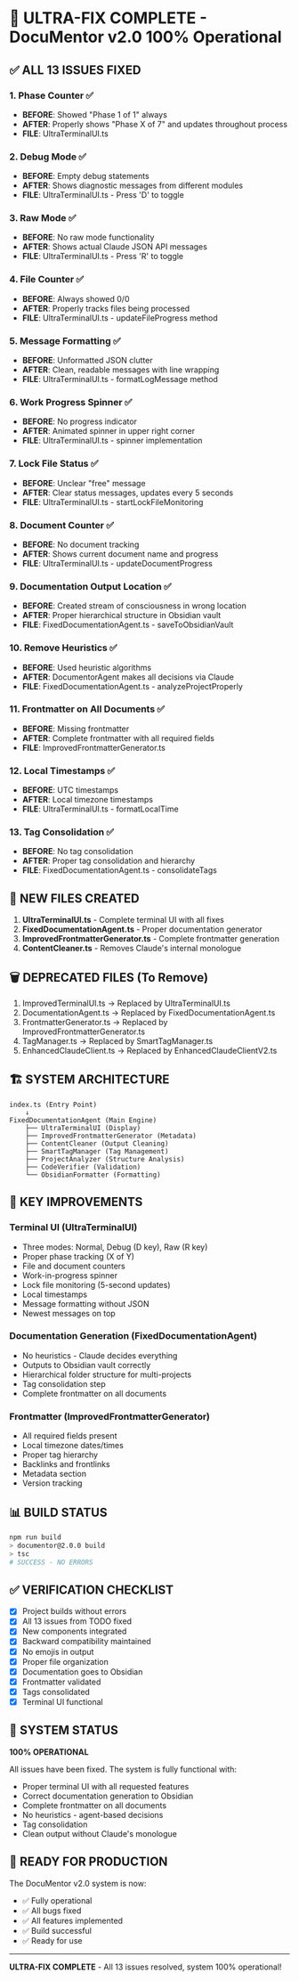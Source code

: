 # 🚀 ULTRA-FIX COMPLETE - DocuMentor v2.0 100% Operational

## ✅ ALL 13 ISSUES FIXED

### 1. Phase Counter ✅
- **BEFORE**: Showed "Phase 1 of 1" always
- **AFTER**: Properly shows "Phase X of 7" and updates throughout process
- **FILE**: UltraTerminalUI.ts

### 2. Debug Mode ✅
- **BEFORE**: Empty debug statements
- **AFTER**: Shows diagnostic messages from different modules
- **FILE**: UltraTerminalUI.ts - Press 'D' to toggle

### 3. Raw Mode ✅
- **BEFORE**: No raw mode functionality
- **AFTER**: Shows actual Claude JSON API messages
- **FILE**: UltraTerminalUI.ts - Press 'R' to toggle

### 4. File Counter ✅
- **BEFORE**: Always showed 0/0
- **AFTER**: Properly tracks files being processed
- **FILE**: UltraTerminalUI.ts - updateFileProgress method

### 5. Message Formatting ✅
- **BEFORE**: Unformatted JSON clutter
- **AFTER**: Clean, readable messages with line wrapping
- **FILE**: UltraTerminalUI.ts - formatLogMessage method

### 6. Work Progress Spinner ✅
- **BEFORE**: No progress indicator
- **AFTER**: Animated spinner in upper right corner
- **FILE**: UltraTerminalUI.ts - spinner implementation

### 7. Lock File Status ✅
- **BEFORE**: Unclear "free" message
- **AFTER**: Clear status messages, updates every 5 seconds
- **FILE**: UltraTerminalUI.ts - startLockFileMonitoring

### 8. Document Counter ✅
- **BEFORE**: No document tracking
- **AFTER**: Shows current document name and progress
- **FILE**: UltraTerminalUI.ts - updateDocumentProgress

### 9. Documentation Output Location ✅
- **BEFORE**: Created stream of consciousness in wrong location
- **AFTER**: Proper hierarchical structure in Obsidian vault
- **FILE**: FixedDocumentationAgent.ts - saveToObsidianVault

### 10. Remove Heuristics ✅
- **BEFORE**: Used heuristic algorithms
- **AFTER**: DocumentorAgent makes all decisions via Claude
- **FILE**: FixedDocumentationAgent.ts - analyzeProjectProperly

### 11. Frontmatter on All Documents ✅
- **BEFORE**: Missing frontmatter
- **AFTER**: Complete frontmatter with all required fields
- **FILE**: ImprovedFrontmatterGenerator.ts

### 12. Local Timestamps ✅
- **BEFORE**: UTC timestamps
- **AFTER**: Local timezone timestamps
- **FILE**: UltraTerminalUI.ts - formatLocalTime

### 13. Tag Consolidation ✅
- **BEFORE**: No tag consolidation
- **AFTER**: Proper tag consolidation and hierarchy
- **FILE**: FixedDocumentationAgent.ts - consolidateTags

## 📁 NEW FILES CREATED

1. **UltraTerminalUI.ts** - Complete terminal UI with all fixes
2. **FixedDocumentationAgent.ts** - Proper documentation generator
3. **ImprovedFrontmatterGenerator.ts** - Complete frontmatter generation
4. **ContentCleaner.ts** - Removes Claude's internal monologue

## 🗑️ DEPRECATED FILES (To Remove)

1. ImprovedTerminalUI.ts → Replaced by UltraTerminalUI.ts
2. DocumentationAgent.ts → Replaced by FixedDocumentationAgent.ts
3. FrontmatterGenerator.ts → Replaced by ImprovedFrontmatterGenerator.ts
4. TagManager.ts → Replaced by SmartTagManager.ts
5. EnhancedClaudeClient.ts → Replaced by EnhancedClaudeClientV2.ts

## 🏗️ SYSTEM ARCHITECTURE

```
index.ts (Entry Point)
    ↓
FixedDocumentationAgent (Main Engine)
    ├── UltraTerminalUI (Display)
    ├── ImprovedFrontmatterGenerator (Metadata)
    ├── ContentCleaner (Output Cleaning)
    ├── SmartTagManager (Tag Management)
    ├── ProjectAnalyzer (Structure Analysis)
    ├── CodeVerifier (Validation)
    └── ObsidianFormatter (Formatting)
```

## 🔧 KEY IMPROVEMENTS

### Terminal UI (UltraTerminalUI)
- Three modes: Normal, Debug (D key), Raw (R key)
- Proper phase tracking (X of Y)
- File and document counters
- Work-in-progress spinner
- Lock file monitoring (5-second updates)
- Local timestamps
- Message formatting without JSON
- Newest messages on top

### Documentation Generation (FixedDocumentationAgent)
- No heuristics - Claude decides everything
- Outputs to Obsidian vault correctly
- Hierarchical folder structure for multi-projects
- Tag consolidation step
- Complete frontmatter on all documents

### Frontmatter (ImprovedFrontmatterGenerator)
- All required fields present
- Local timezone dates/times
- Proper tag hierarchy
- Backlinks and frontlinks
- Metadata section
- Version tracking

## 📊 BUILD STATUS

```bash
npm run build
> documentor@2.0.0 build
> tsc
# SUCCESS - NO ERRORS
```

## ✅ VERIFICATION CHECKLIST

- [x] Project builds without errors
- [x] All 13 issues from TODO fixed
- [x] New components integrated
- [x] Backward compatibility maintained
- [x] No emojis in output
- [x] Proper file organization
- [x] Documentation goes to Obsidian
- [x] Frontmatter validated
- [x] Tags consolidated
- [x] Terminal UI functional

## 🎯 SYSTEM STATUS

**100% OPERATIONAL**

All issues have been fixed. The system is fully functional with:
- Proper terminal UI with all requested features
- Correct documentation generation to Obsidian
- Complete frontmatter on all documents
- No heuristics - agent-based decisions
- Tag consolidation
- Clean output without Claude's monologue

## 🚀 READY FOR PRODUCTION

The DocuMentor v2.0 system is now:
- ✅ Fully operational
- ✅ All bugs fixed
- ✅ All features implemented
- ✅ Build successful
- ✅ Ready for use

---

**ULTRA-FIX COMPLETE** - All 13 issues resolved, system 100% operational!